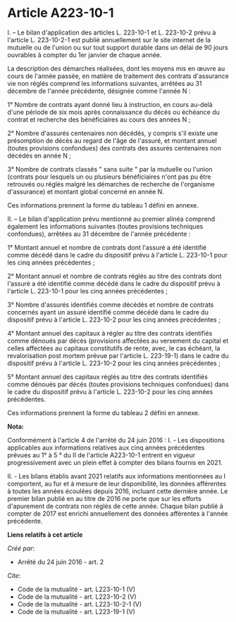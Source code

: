 # Article A223-10-1

I. – Le bilan d'application des articles L. 223-10-1 et L. 223-10-2 prévu à l'article L. 223-10-2-1 est publié annuellement
sur le site internet de la mutuelle ou de l'union ou sur tout support durable dans un délai de 90 jours ouvrables à compter
du 1er janvier de chaque année. 

La description des démarches réalisées, dont les moyens mis en œuvre au cours de l'année passée, en matière de traitement des
contrats d'assurance vie non réglés comprend les informations suivantes, arrêtées au 31 décembre de l'année précédente,
désignée comme l'année N : 

1° Nombre de contrats ayant donné lieu à instruction, en cours au-delà d'une période de six mois après connaissance du décès
ou échéance du contrat et recherche des bénéficiaires au cours des années N ; 

2° Nombre d'assurés centenaires non décédés, y compris s'il existe une présomption de décès au regard de l'âge de l'assuré,
et montant annuel (toutes provisions confondues) des contrats des assurés centenaires non décédés en année N ; 

3° Nombre de contrats classés " sans suite " par la mutuelle ou l'union (contrats pour lesquels un ou plusieurs bénéficiaires
n'ont pas pu être retrouvés ou réglés malgré les démarches de recherche de l'organisme d'assurance) et montant global
concerné en année N. 

Ces informations prennent la forme du tableau 1 défini en annexe. 

II. – Le bilan d'application prévu mentionné au premier alinéa comprend également les informations suivantes (toutes
provisions techniques confondues), arrêtées au 31 décembre de l'année précédente : 

1° Montant annuel et nombre de contrats dont l'assuré a été identifié comme décédé dans le cadre du dispositif prévu à
l'article L. 223-10-1 pour les cinq années précédentes ; 

2° Montant annuel et nombre de contrats réglés au titre des contrats dont l'assuré a été identifié comme décédé dans le cadre
du dispositif prévu à l'article L. 223-10-1 pour les cinq années précédentes ; 

3° Nombre d'assurés identifiés comme décédés et nombre de contrats concernés ayant un assuré identifié comme décédé dans le
cadre du dispositif prévu à l'article L. 223-10-2 pour les cinq années précédentes ; 

4° Montant annuel des capitaux à régler au titre des contrats identifiés comme dénoués par décès (provisions affectées au
versement du capital et celles affectées au capitaux constitutifs de rente, avec, le cas échéant, la revalorisation post
mortem prévue par l'article L. 223-19-1) dans le cadre du dispositif prévu à l'article L. 223-10-2 pour les cinq années
précédentes ; 

5° Montant annuel des capitaux réglés au titre des contrats identifiés comme dénoués par décès (toutes provisions techniques
confondues) dans le cadre du dispositif prévu à l'article L. 223-10-2 pour les cinq années précédentes. 

Ces informations prennent la forme du tableau 2 défini en annexe.

**Nota:**

Conformément à l'article 4 de l'arrêté du 24 juin 2016 : I. - Les dispositions applicables aux informations relatives aux
cinq années précédentes prévues au 1° à 5 ° du II de l'article A223-10-1 entrent en vigueur progressivement avec un plein
effet à compter des bilans fournis en 2021.

II. - Les bilans établis avant 2021 relatifs aux informations mentionnées au I comportent, au fur et à mesure de leur
disponibilité, les données afférentes à toutes les années écoulées depuis 2016, incluant cette dernière année. Le premier
bilan publié en au titre de 2016 ne porte que sur les efforts d'apurement de contrats non réglés de cette année. Chaque bilan
publié à compter de 2017 est enrichi annuellement des données afférentes à l'année précédente.

**Liens relatifs à cet article**

_Créé par_:

  - Arrêté du 24 juin 2016 - art. 2

_Cite_:

  - Code de la mutualité - art. L223-10-1 (V)
  - Code de la mutualité - art. L223-10-2 (V)
  - Code de la mutualité - art. L223-10-2-1 (V)
  - Code de la mutualité - art. L223-19-1 (V)
